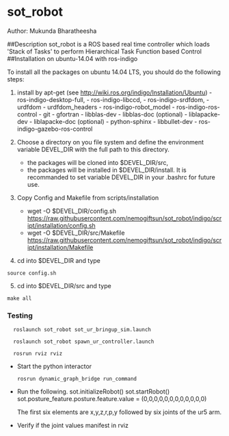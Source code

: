 # sot_robot

Author: Mukunda Bharatheesha

##Description
sot_robot is a ROS based real time controller which loads 'Stack of Tasks' to perform Hierarchical Task Function based 
Control
##Installation on ubuntu-14.04 with ros-indigo

To install all the packages on ubuntu 14.04 LTS, you should do the following
steps:

  1. install by apt-get (see http://wiki.ros.org/indigo/Installation/Ubuntu)
    - ros-indigo-desktop-full,
    - ros-indigo-libccd,
    - ros-indigo-srdfdom,
    - urdfdom
    - urdfdom_headers
    - ros-indigo-robot_model
    - ros-indigo-ros-control
    - git
    - gfortran
    - libblas-dev
    - libblas-doc (optional)
    - liblapacke-dev
    - liblapacke-doc (optional)
    - python-sphinx
    - libbullet-dev
    - ros-indigo-gazebo-ros-control
        

  2. Choose a directory on you file system and define the environment
     variable DEVEL_DIR with the full path to this directory.
     - the packages will be cloned into $DEVEL_DIR/src,
     - the packages will be installed in $DEVEL_DIR/install.
     It is recommanded to set variable DEVEL_DIR in your .bashrc for future use.

  3. Copy Config and Makefile from scripts/installation
      -  wget -O $DEVEL_DIR/config.sh https://raw.githubusercontent.com/nemogiftsun/sot_robot/indigo/script/installation/config.sh
      -  wget -O $DEVEL_DIR/src/Makefile https://raw.githubusercontent.com/nemogiftsun/sot_robot/indigo/script/installation/Makefile
  
  4. cd into $DEVEL_DIR and type

    source config.sh

  5. cd into $DEVEL_DIR/src and type

    make all
  
### Testing

      roslaunch sot_robot sot_ur_bringup_sim.launch

      roslaunch sot_robot spawn_ur_controller.launch
  
      rosrun rviz rviz

* Start the python interactor 

      rosrun dynamic_graph_bridge run_command
* Run the following.
      sot.initializeRobot()
      sot.startRobot()
      sot.posture_feature.posture.feature.value = (0,0,0,0,0,0,0,0,0,0,0,0)

  The first six elements are x,y,z,r,p,y followed by six joints of the ur5 arm.

* Verify if the joint values manifest in rviz
